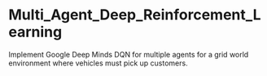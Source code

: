 # Multi_Agent_Deep_Reinforcement_Learning
Implement Google Deep Minds DQN for multiple agents for a grid world environment where vehicles must pick up customers.
